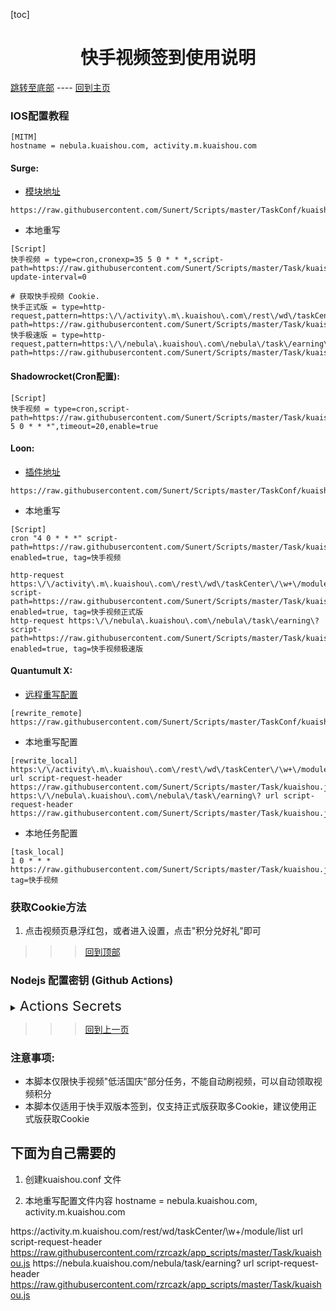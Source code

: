 

  [toc]  

 # <center> 快手视频签到使用说明 </center>

 [跳转至底部](#注意事项)  ----  [回到主页](https://github.com/Sunert/Scripts)

### IOS配置教程
 ```
[MITM]
hostname = nebula.kuaishou.com, activity.m.kuaishou.com
 ```
#### Surge:
* [模块地址](https://raw.githubusercontent.com/Sunert/Scripts/master/TaskConf/kuaishou/surge.sgmodule)

 ```
https://raw.githubusercontent.com/Sunert/Scripts/master/TaskConf/kuaishou/surge.sgmodule
 ```
 * 本地重写
 
 ```
[Script]
快手视频 = type=cron,cronexp=35 5 0 * * *,script-path=https://raw.githubusercontent.com/Sunert/Scripts/master/Task/kuaishou.js,script-update-interval=0

# 获取快手视频 Cookie.
快手正式版 = type=http-request,pattern=https:\/\/activity\.m\.kuaishou\.com\/rest\/wd\/taskCenter\/\w+\/module\/list,script-path=https://raw.githubusercontent.com/Sunert/Scripts/master/Task/kuaishou.js
快手极速版 = type=http-request,pattern=https:\/\/nebula\.kuaishou\.com\/nebula\/task\/earning\?,script-path=https://raw.githubusercontent.com/Sunert/Scripts/master/Task/kuaishou.js
```
#### Shadowrocket(Cron配置): 

```
[Script]
快手视频 = type=cron,script-path=https://raw.githubusercontent.com/Sunert/Scripts/master/Task/kuaishou.js,cronexpr="35 5 0 * * *",timeout=20,enable=true
```
####  Loon:

* [插件地址](https://raw.githubusercontent.com/Sunert/Scripts/master/TaskConf/kuaishou/loon.plugin)

 ```
https://raw.githubusercontent.com/Sunert/Scripts/master/TaskConf/kuaishou/loon.plugin
 ```
* 本地重写
  
 ```
[Script]
cron "4 0 * * *" script-path=https://raw.githubusercontent.com/Sunert/Scripts/master/Task/kuaishou.js, enabled=true, tag=快手视频

http-request https:\/\/activity\.m\.kuaishou\.com\/rest\/wd\/taskCenter\/\w+\/module\/list script-path=https://raw.githubusercontent.com/Sunert/Scripts/master/Task/kuaishou.js, enabled=true, tag=快手视频正式版
http-request https:\/\/nebula\.kuaishou\.com\/nebula\/task\/earning\? script-path=https://raw.githubusercontent.com/Sunert/Scripts/master/Task/kuaishou.js, enabled=true, tag=快手视频极速版
```
#### Quantumult X:
   * [远程重写配置](https://raw.githubusercontent.com/Sunert/Scripts/master/TaskConf/kuaishou/qx_rewite.txt)
   
```
[rewrite_remote]
https://raw.githubusercontent.com/Sunert/Scripts/master/TaskConf/kuaishou/qx_rewite.txt
```
   * 本地重写配置
   
```
[rewrite_local]
https:\/\/activity\.m\.kuaishou\.com\/rest\/wd\/taskCenter\/\w+\/module\/list url script-request-header https://raw.githubusercontent.com/Sunert/Scripts/master/Task/kuaishou.js
https:\/\/nebula\.kuaishou\.com\/nebula\/task\/earning\? url script-request-header https://raw.githubusercontent.com/Sunert/Scripts/master/Task/kuaishou.js
```
   * 本地任务配置
   
```
[task_local]
1 0 * * * https://raw.githubusercontent.com/Sunert/Scripts/master/Task/kuaishou.js, tag=快手视频
```
###  获取Cookie方法
  1. 点击视频页悬浮红包，或者进入设置，点击"积分兑好礼"即可

 >>> [回到顶部](#IOS配置教程)

### Nodejs 配置密钥 (Github Actions)

<details>

  <summary>
    <span style="font-size:22">
       Actions Secrets 
    </span>
  </summary>  

| Name | 脚本相关YML | Value分割符 | 必须 / 可选 | 注意事项及样式(其中"xxx"代表任意字符) |
| :-------: | :------: | :-------: | ------ | ------- |
| KS_TOKEN | <span style="font-size:18; color:#0000ff"> 快手视频 </span> | &或换行 | 必须 | 请求地址: "https://activity.m.kuaishou.com/rest/wd/taskCenter/lowActive/module/list"， <br>任务Cookie: uid=xxx&gsid=xxx&s=xxx |

</details>

 >>> [回到上一页](..)
 
### 注意事项:
 * 本脚本仅限快手视频"低活国庆"部分任务，不能自动刷视频，可以自动领取视频积分
 * 本脚本仅适用于快手双版本签到，仅支持正式版获取多Cookie，建议使用正式版获取Cookie


## 下面为自己需要的
1. 创建kuaishou.conf 文件

2. 本地重写配置文件内容
hostname = nebula.kuaishou.com, activity.m.kuaishou.com

https:\/\/activity\.m\.kuaishou\.com\/rest\/wd\/taskCenter\/\w+\/module\/list url script-request-header https://raw.githubusercontent.com/rzrcazk/app_scripts/master/Task/kuaishou.js
https:\/\/nebula\.kuaishou\.com\/nebula\/task\/earning\? url script-request-header https://raw.githubusercontent.com/rzrcazk/app_scripts/master/Task/kuaishou.js   


  
  
  
  
  

